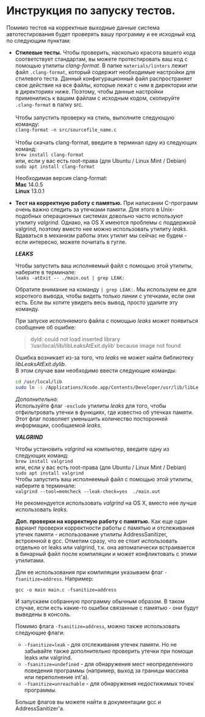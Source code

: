 # Инструкция по запуску тестов.

Помимо тестов на корректные выходные данные система автотестирования будет
проверять вашу программу и ее исходный код по следующим пунктам:

* **Стилевые тесты.** Чтобы проверить, насколько красота вашего кода соответствует
  стандартам, вы можете протестировать ваш код с помощью утилиты _clang-format_. В папке ```materials/linters``` лежит файл ```.clang-format```, который содержит необходимые настройки для стилевого теста. Данный конфигурационный файл распространяет свое действие на все файлы, которые лежат с ним в директории или в директориях ниже. Поэтому, чтобы данные настройки применились к вашим файлам с исходным кодом, скопируйте ```.clang-format``` в папку src. \
  \
  Чтобы запустить проверку на стиль, выполните следующую команду: \
  ```clang-format -n src/sourcefile_name.c``` \
  \
  Чтобы скачать clang-format, введите в терминал одну из следующих команд: \
  ```brew install clang-format``` \
  или, если у вас есть root-права (для Ubuntu / Linux Mint / Debian) \
  ```sudo apt install clang-format```

  Необходимая версия clang-format: \
  **Mac** 14.0.5 \
  **Linux** 13.0.1

* **Тест на корректную работу с памятью.** При написании C-программ очень важно следить за утечками памяти. Для этого в Unix-подобных операционных системах довольно часто используют утилиту _valgrind_. Однако, на OS X имеются проблемы с поддержкой valgrind, поэтому вместо нее можно использовать утилиту _leaks_. Вдаваться в механизм работы этих утилит мы сейчас не будем - если интересно, можете почитать в гугле.

  **_LEAKS_**
  
  Чтобы запустить ваш исполняемый файл с помощью этой утилиты, наберите в терминале: \
  ```leaks -atExit -- ./main.out | grep LEAK:```
  
  Обратите внимание на команду ```| grep LEAK:```. Мы используем ее для короткого вывода, чтобы видеть только линии с утечками, если они есть. Если вы хотите увидеть весь вывод, просто удалите эту команду. 

  При запуске исполняемого файла с помощью _leaks_ может появиться сообщение об ошибке:
  >dyld: could not load inserted library ‘/usr/local/lib/libLeaksAtExit.dylib’ because image not found
  
  Ошибка возникает из-за того, что _leaks_ не может найти библиотеку _libLeaksAtExit.dylib_. \
  В этом случае вам необходимо ввести следующие команды:
  ```sh
  cd /usr/local/lib  
  sudo ln -s /Applications/Xcode.app/Contents/Developer/usr/lib/libLeaksAtExit.dylib
  ```

  _Дополнительно:_ \
  Используйте флаг ```-exclude``` утилиты _leaks_ для того, чтобы отфильтровать утечки в функциях, где известно об утечках памяти. Этот флаг позволяет уменьшить количество посторонней информации, сообщаемой _leaks_.

  **_VALGRIND_**
  
  Чтобы установить _valgrind_ на компьютер, введите одну из следующих команд: \
  ```brew install valgrind``` \
  или, если у вас есть root-права (для Ubuntu / Linux Mint / Debian) \
  ```sudo apt install valgrind``` \
  Чтобы запустить ваш исполняемый файл с помощью этой утилиты, наберите в терминале: \
  ```valgrind --tool=memcheck --leak-check=yes  ./main.out```

  Не рекомендуется использовать _valgrind_ на OS X, вместо нее лучше использовать _leaks_.

  **Доп. проверки на корректную работу с памятью.** Как еще один вариант проверки корректности работы с памятью и отслеживания утечек памяти - использование утилиты AddressSanitizer, встроенной в gcc. Отметим сразу, что ее стоит использовать отдельно от leaks или valgrind, т.к. она автоматически встраивается в бинарный файл после компиляции и может конфликтовать с этими утилитами.

  Для ее использования при компиляции указываем флаг `-fsanitize=address`. Например:
  ```
  gcc -o main main.c -fsanitize=address
  ```
  И запускаем собранную программу обычным образом. В таком случае, если есть какие-то ошибки связанные с памятью - они будут выведены в консоль.

  Помимо флага `-fsanitize=address`, можно также использовать следующие флаги:
  * `-fsanitize=leak` - для отслеживания утечек памяти. Но не забывайте также дополнительно проверить утечки при помощи leaks или valgrind.
  * `-fsanitize=undefined` - для обнаружения мест неопределенного поведения программы (например, выход за границы массива или переполнение int'а).
  * `-fsanitize=unreachable` - для обнаружения недостижимых точек программы.

  Больше флагов вы можете найти в документации gcc и AddressSanitizer'а.

  
